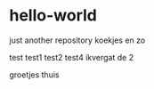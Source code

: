 # hello-world
just another repository
koekjes en zo

test
test1
test2
test4
ikvergat de 2

groetjes thuis
